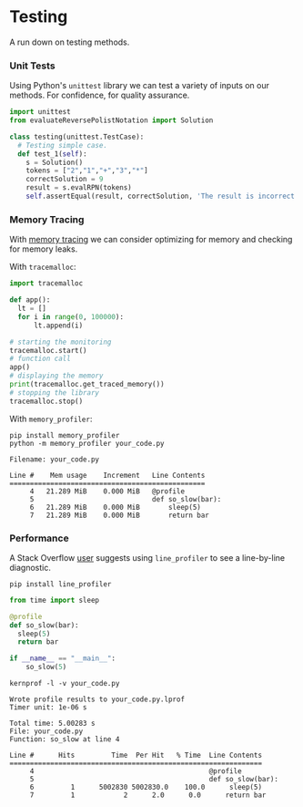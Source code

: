 # Testing

A run down on testing methods.

### Unit Tests

Using Python's `unittest` library we can test a variety of inputs on our methods. For confidence, for quality assurance.

```python
import unittest
from evaluateReversePolistNotation import Solution

class testing(unittest.TestCase):
  # Testing simple case.
  def test_1(self):
    s = Solution()
    tokens = ["2","1","+","3","*"]
    correctSolution = 9
    result = s.evalRPN(tokens)
    self.assertEqual(result, correctSolution, 'The result is incorrect.')
```

### Memory Tracing

With [memory tracing](https://www.geeksforgeeks.org/monitoring-memory-usage-of-a-running-python-program/#) we can consider optimizing for memory and checking for memory leaks.

With `tracemalloc`:

```python
import tracemalloc

def app():
  lt = []
  for i in range(0, 100000):
      lt.append(i)

# starting the monitoring
tracemalloc.start()
# function call
app()
# displaying the memory
print(tracemalloc.get_traced_memory())
# stopping the library
tracemalloc.stop()
```

With `memory_profiler`:

```
pip install memory_profiler
python -m memory_profiler your_code.py
```

```
Filename: your_code.py

Line #    Mem usage    Increment   Line Contents
================================================
     4   21.289 MiB    0.000 MiB   @profile
     5                             def so_slow(bar):
     6   21.289 MiB    0.000 MiB       sleep(5)
     7   21.289 MiB    0.000 MiB       return bar
```

### Performance

A Stack Overflow [user](https://stackoverflow.com/questions/44677606/how-to-measure-the-speed-of-a-python-function) suggests using `line_profiler` to see a line-by-line diagnostic. 

```
pip install line_profiler
```

```python
from time import sleep

@profile
def so_slow(bar):
  sleep(5)
  return bar

if __name__ == "__main__":
    so_slow(5)
```

```
kernprof -l -v your_code.py
```

```
Wrote profile results to your_code.py.lprof
Timer unit: 1e-06 s

Total time: 5.00283 s
File: your_code.py
Function: so_slow at line 4

Line #      Hits         Time  Per Hit   % Time  Line Contents
==============================================================
     4                                           @profile
     5                                           def so_slow(bar):
     6         1      5002830 5002830.0    100.0      sleep(5)
     7         1            2      2.0      0.0      return bar
```





